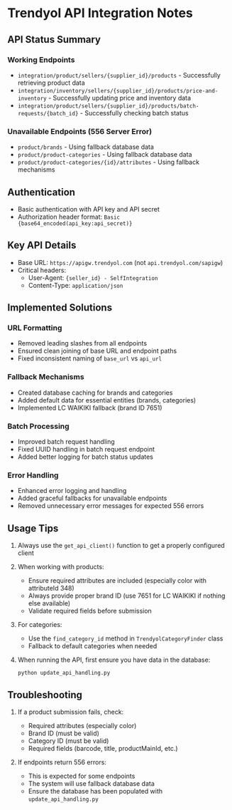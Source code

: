 # Trendyol API Integration Notes

## API Status Summary

### Working Endpoints
- `integration/product/sellers/{supplier_id}/products` - Successfully retrieving product data
- `integration/inventory/sellers/{supplier_id}/products/price-and-inventory` - Successfully updating price and inventory data
- `integration/product/sellers/{supplier_id}/products/batch-requests/{batch_id}` - Successfully checking batch status

### Unavailable Endpoints (556 Server Error)
- `product/brands` - Using fallback database data
- `product/product-categories` - Using fallback database data
- `product/product-categories/{id}/attributes` - Using fallback mechanisms

## Authentication
- Basic authentication with API key and API secret
- Authorization header format: `Basic {base64_encoded(api_key:api_secret)}`

## Key API Details
- Base URL: `https://apigw.trendyol.com` (not `api.trendyol.com/sapigw`)
- Critical headers:
  - User-Agent: `{seller_id} - SelfIntegration`
  - Content-Type: `application/json`

## Implemented Solutions

### URL Formatting
- Removed leading slashes from all endpoints
- Ensured clean joining of base URL and endpoint paths
- Fixed inconsistent naming of `base_url` vs `api_url`

### Fallback Mechanisms
- Created database caching for brands and categories
- Added default data for essential entities (brands, categories)
- Implemented LC WAIKIKI fallback (brand ID 7651)

### Batch Processing
- Improved batch request handling
- Fixed UUID handling in batch request endpoint
- Added better logging for batch status updates

### Error Handling
- Enhanced error logging and handling
- Added graceful fallbacks for unavailable endpoints
- Removed unnecessary error messages for expected 556 errors

## Usage Tips

1. Always use the `get_api_client()` function to get a properly configured client
2. When working with products:
   - Ensure required attributes are included (especially color with attributeId 348)
   - Always provide proper brand ID (use 7651 for LC WAIKIKI if nothing else available)
   - Validate required fields before submission

3. For categories:
   - Use the `find_category_id` method in `TrendyolCategoryFinder` class
   - Fallback to default categories when needed

4. When running the API, first ensure you have data in the database:
   ```
   python update_api_handling.py
   ```

## Troubleshooting

1. If a product submission fails, check:
   - Required attributes (especially color)
   - Brand ID (must be valid)
   - Category ID (must be valid)
   - Required fields (barcode, title, productMainId, etc.)

2. If endpoints return 556 errors:
   - This is expected for some endpoints
   - The system will use fallback database data
   - Ensure the database has been populated with `update_api_handling.py`